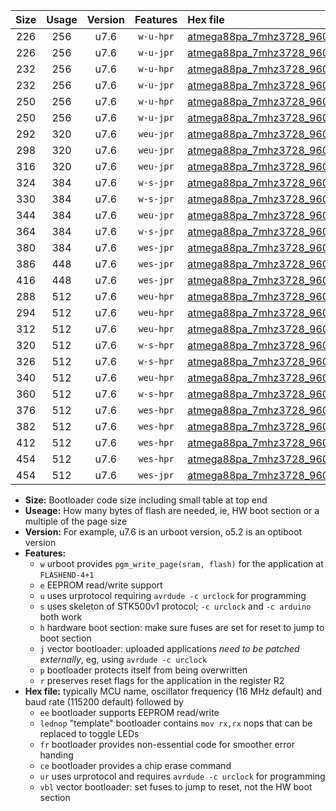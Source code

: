 |Size|Usage|Version|Features|Hex file|
|:-:|:-:|:-:|:-:|:--|
|226|256|u7.6|`w-u-hpr`|[atmega88pa_7mhz3728_9600bps_ur.hex](https://raw.githubusercontent.com/stefanrueger/urboot/main//atmega88pa_7mhz3728_9600bps_ur.hex)|
|226|256|u7.6|`w-u-jpr`|[atmega88pa_7mhz3728_9600bps_ur_vbl.hex](https://raw.githubusercontent.com/stefanrueger/urboot/main//atmega88pa_7mhz3728_9600bps_ur_vbl.hex)|
|232|256|u7.6|`w-u-hpr`|[atmega88pa_7mhz3728_9600bps_lednop_ur.hex](https://raw.githubusercontent.com/stefanrueger/urboot/main//atmega88pa_7mhz3728_9600bps_lednop_ur.hex)|
|232|256|u7.6|`w-u-jpr`|[atmega88pa_7mhz3728_9600bps_lednop_ur_vbl.hex](https://raw.githubusercontent.com/stefanrueger/urboot/main//atmega88pa_7mhz3728_9600bps_lednop_ur_vbl.hex)|
|250|256|u7.6|`w-u-hpr`|[atmega88pa_7mhz3728_9600bps_lednop_fr_ur.hex](https://raw.githubusercontent.com/stefanrueger/urboot/main//atmega88pa_7mhz3728_9600bps_lednop_fr_ur.hex)|
|250|256|u7.6|`w-u-jpr`|[atmega88pa_7mhz3728_9600bps_lednop_fr_ur_vbl.hex](https://raw.githubusercontent.com/stefanrueger/urboot/main//atmega88pa_7mhz3728_9600bps_lednop_fr_ur_vbl.hex)|
|292|320|u7.6|`weu-jpr`|[atmega88pa_7mhz3728_9600bps_ee_ur_vbl.hex](https://raw.githubusercontent.com/stefanrueger/urboot/main//atmega88pa_7mhz3728_9600bps_ee_ur_vbl.hex)|
|298|320|u7.6|`weu-jpr`|[atmega88pa_7mhz3728_9600bps_ee_lednop_ur_vbl.hex](https://raw.githubusercontent.com/stefanrueger/urboot/main//atmega88pa_7mhz3728_9600bps_ee_lednop_ur_vbl.hex)|
|316|320|u7.6|`weu-jpr`|[atmega88pa_7mhz3728_9600bps_ee_lednop_fr_ur_vbl.hex](https://raw.githubusercontent.com/stefanrueger/urboot/main//atmega88pa_7mhz3728_9600bps_ee_lednop_fr_ur_vbl.hex)|
|324|384|u7.6|`w-s-jpr`|[atmega88pa_7mhz3728_9600bps_vbl.hex](https://raw.githubusercontent.com/stefanrueger/urboot/main//atmega88pa_7mhz3728_9600bps_vbl.hex)|
|330|384|u7.6|`w-s-jpr`|[atmega88pa_7mhz3728_9600bps_lednop_vbl.hex](https://raw.githubusercontent.com/stefanrueger/urboot/main//atmega88pa_7mhz3728_9600bps_lednop_vbl.hex)|
|344|384|u7.6|`weu-jpr`|[atmega88pa_7mhz3728_9600bps_ee_lednop_fr_ce_ur_vbl.hex](https://raw.githubusercontent.com/stefanrueger/urboot/main//atmega88pa_7mhz3728_9600bps_ee_lednop_fr_ce_ur_vbl.hex)|
|364|384|u7.6|`w-s-jpr`|[atmega88pa_7mhz3728_9600bps_lednop_fr_vbl.hex](https://raw.githubusercontent.com/stefanrueger/urboot/main//atmega88pa_7mhz3728_9600bps_lednop_fr_vbl.hex)|
|380|384|u7.6|`wes-jpr`|[atmega88pa_7mhz3728_9600bps_ee_vbl.hex](https://raw.githubusercontent.com/stefanrueger/urboot/main//atmega88pa_7mhz3728_9600bps_ee_vbl.hex)|
|386|448|u7.6|`wes-jpr`|[atmega88pa_7mhz3728_9600bps_ee_lednop_vbl.hex](https://raw.githubusercontent.com/stefanrueger/urboot/main//atmega88pa_7mhz3728_9600bps_ee_lednop_vbl.hex)|
|416|448|u7.6|`wes-jpr`|[atmega88pa_7mhz3728_9600bps_ee_lednop_fr_vbl.hex](https://raw.githubusercontent.com/stefanrueger/urboot/main//atmega88pa_7mhz3728_9600bps_ee_lednop_fr_vbl.hex)|
|288|512|u7.6|`weu-hpr`|[atmega88pa_7mhz3728_9600bps_ee_ur.hex](https://raw.githubusercontent.com/stefanrueger/urboot/main//atmega88pa_7mhz3728_9600bps_ee_ur.hex)|
|294|512|u7.6|`weu-hpr`|[atmega88pa_7mhz3728_9600bps_ee_lednop_ur.hex](https://raw.githubusercontent.com/stefanrueger/urboot/main//atmega88pa_7mhz3728_9600bps_ee_lednop_ur.hex)|
|312|512|u7.6|`weu-hpr`|[atmega88pa_7mhz3728_9600bps_ee_lednop_fr_ur.hex](https://raw.githubusercontent.com/stefanrueger/urboot/main//atmega88pa_7mhz3728_9600bps_ee_lednop_fr_ur.hex)|
|320|512|u7.6|`w-s-hpr`|[atmega88pa_7mhz3728_9600bps.hex](https://raw.githubusercontent.com/stefanrueger/urboot/main//atmega88pa_7mhz3728_9600bps.hex)|
|326|512|u7.6|`w-s-hpr`|[atmega88pa_7mhz3728_9600bps_lednop.hex](https://raw.githubusercontent.com/stefanrueger/urboot/main//atmega88pa_7mhz3728_9600bps_lednop.hex)|
|340|512|u7.6|`weu-hpr`|[atmega88pa_7mhz3728_9600bps_ee_lednop_fr_ce_ur.hex](https://raw.githubusercontent.com/stefanrueger/urboot/main//atmega88pa_7mhz3728_9600bps_ee_lednop_fr_ce_ur.hex)|
|360|512|u7.6|`w-s-hpr`|[atmega88pa_7mhz3728_9600bps_lednop_fr.hex](https://raw.githubusercontent.com/stefanrueger/urboot/main//atmega88pa_7mhz3728_9600bps_lednop_fr.hex)|
|376|512|u7.6|`wes-hpr`|[atmega88pa_7mhz3728_9600bps_ee.hex](https://raw.githubusercontent.com/stefanrueger/urboot/main//atmega88pa_7mhz3728_9600bps_ee.hex)|
|382|512|u7.6|`wes-hpr`|[atmega88pa_7mhz3728_9600bps_ee_lednop.hex](https://raw.githubusercontent.com/stefanrueger/urboot/main//atmega88pa_7mhz3728_9600bps_ee_lednop.hex)|
|412|512|u7.6|`wes-hpr`|[atmega88pa_7mhz3728_9600bps_ee_lednop_fr.hex](https://raw.githubusercontent.com/stefanrueger/urboot/main//atmega88pa_7mhz3728_9600bps_ee_lednop_fr.hex)|
|454|512|u7.6|`wes-hpr`|[atmega88pa_7mhz3728_9600bps_ee_lednop_fr_ce.hex](https://raw.githubusercontent.com/stefanrueger/urboot/main//atmega88pa_7mhz3728_9600bps_ee_lednop_fr_ce.hex)|
|454|512|u7.6|`wes-jpr`|[atmega88pa_7mhz3728_9600bps_ee_lednop_fr_ce_vbl.hex](https://raw.githubusercontent.com/stefanrueger/urboot/main//atmega88pa_7mhz3728_9600bps_ee_lednop_fr_ce_vbl.hex)|

- **Size:** Bootloader code size including small table at top end
- **Useage:** How many bytes of flash are needed, ie, HW boot section or a multiple of the page size
- **Version:** For example, u7.6 is an urboot version, o5.2 is an optiboot version
- **Features:**
  + `w` urboot provides `pgm_write_page(sram, flash)` for the application at `FLASHEND-4+1`
  + `e` EEPROM read/write support
  + `u` uses urprotocol requiring `avrdude -c urclock` for programming
  + `s` uses skeleton of STK500v1 protocol; `-c urclock` and `-c arduino` both work
  + `h` hardware boot section: make sure fuses are set for reset to jump to boot section
  + `j` vector bootloader: uploaded applications *need to be patched externally*, eg, using `avrdude -c urclock`
  + `p` bootloader protects itself from being overwritten
  + `r` preserves reset flags for the application in the register R2
- **Hex file:** typically MCU name, oscillator frequency (16 MHz default) and baud rate (115200 default) followed by
  + `ee` bootloader supports EEPROM read/write
  + `lednop` "template" bootloader contains `mov rx,rx` nops that can be replaced to toggle LEDs
  + `fr` bootloader provides non-essential code for smoother error handing
  + `ce` bootloader provides a chip erase command
  + `ur` uses urprotocol and requires `avrdude -c urclock` for programming
  + `vbl` vector bootloader: set fuses to jump to reset, not the HW boot section
